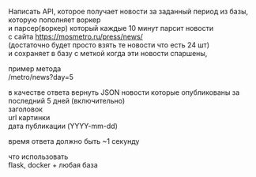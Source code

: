 Написать API, которое получает новости за заданный период из базы, которую пополняет воркер   
и парсер(воркер) который каждые 10 минут парсит новости   
с сайта https://mosmetro.ru/press/news/   
(достаточно будет просто взять те новости что есть 24 шт)   
и сохраняет в базу с меткой когда эти новости спаршены,    

пример метода   
/metro/news?day=5   

в качестве ответа вернуть JSON новости которые опубликованы за последний 5 дней (включительно)   
заголовок   
url картинки   
дата публикации (YYYY-mm-dd)      

время ответа должно быть ~1 секунду      

что использовать   
flask, docker + любая база      